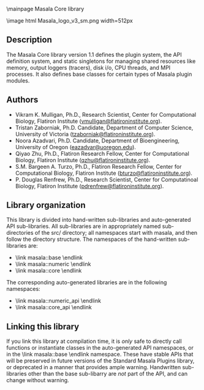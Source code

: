 \mainpage Masala Core library

\image html Masala_logo_v3_sm.png width=512px

## Description

The Masala Core library version 1.1 defines the plugin system, the API definition system, and static singletons for managing shared resources like memory, output loggers (tracers), disk i/o, CPU threads, and MPI processes.  It also defines base classes for certain types of Masala plugin modules.

## Authors

- Vikram K. Mulligan, Ph.D., Research Scientist, Center for Computational Biology, Flatiron Institute (vmulligan@flatironinstitute.org).
- Tristan Zaborniak, Ph.D. Candidate, Department of Computer Science, University of Victoria (tzaborniak@flatironinstitute.org).
- Noora Azadvari, Ph.D. Candidate, Department of Bioengineering, University of Oregon (eazadvar@uoregon.edu).
- Qiyao Zhu, Ph.D., Flatiron Research Fellow, Center for Computational Biology, Flatiron Institute (qzhu@flatironinstitute.org).
- S.M. Bargeen A. Turzo, Ph.D., Flatiron Research Fellow, Center for Computational Biology, Flatiron Institute (bturzo@flatironinstitute.org).
- P. Douglas Renfrew, Ph.D., Research Scientist, Center for Computatinoal Biology, Flatiron Institute (pdrenfrew@flatironinstitute.org).

## Library organization

This library is divided into hand-written sub-libraries and auto-generated API sub-libraries.  All sub-libraries are in appropriately named sub-directories of the src/ directory; all namespaces start with masala, and then follow the directory structure.  The namespaces of the hand-written sub-libraries are:

- \link masala::base \endlink
- \link masala::numeric \endlink
- \link masala::core \endlink

The corresponding auto-generated libraries are in the following namespaces:

- \link masala::numeric_api \endlink
- \link masala::core_api \endlink

## Linking this library

If you link this library at compilation time, it is _only_ safe to directly call functions or instantiate classes in the auto-generated API namespaces, or in the \link masala::base \endlink namespace.  These have stable APIs that will be preserved in future versions of the Standard Masala Plugins library, or deprecated in a manner that provides ample warning.  Handwritten sub-libraries other than the base sub-libarry are _not_ part of the API, and can change without warning.
